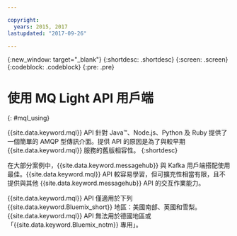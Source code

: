 ```yaml
---

copyright:
  years: 2015, 2017
lastupdated: "2017-09-26"

---
```


{:new_window: target="_blank"}
{:shortdesc: .shortdesc}
{:screen: .screen}
{:codeblock: .codeblock}
{:pre: .pre}

# 使用 MQ Light API 用戶端
{: #mql_using}

{{site.data.keyword.mql}} API 針對 Java&trade;、Node.js、Python 及 Ruby 提供了一個簡單的 AMQP 型傳訊介面。提供 API 的原因是為了與較早期 {{site.data.keyword.mql}} 服務的舊版相容性。
{:shortdesc}

在大部分案例中，{{site.data.keyword.messagehub}} 與 Kafka 用戶端搭配使用最佳。{{site.data.keyword.mql}} API 較容易學習，但可擴充性相當有限，且不提供與其他 {{site.data.keyword.messagehub}} API 的交互作業能力。


{{site.data.keyword.mql}} API 僅適用於下列 {{site.data.keyword.Bluemix_short}} 地區：美國南部、英國和雪梨。{{site.data.keyword.mql}} API 無法用於德國地區或「{{site.data.keyword.Bluemix_notm}} 專用」。
